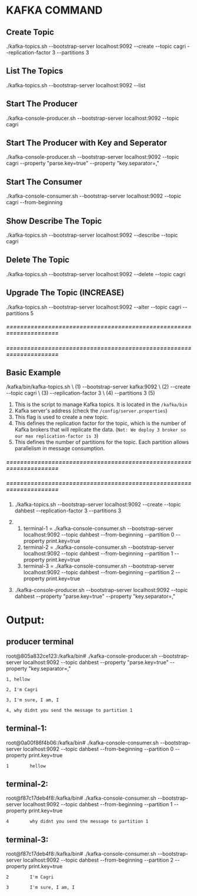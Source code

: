 # KAFKA COMMAND

## Create Topic
./kafka-topics.sh --bootstrap-server localhost:9092 --create --topic cagri --replication-factor 3 --partitions 3

## List The Topics
./kafka-topics.sh --bootstrap-server localhost:9092 --list

## Start The Producer
./kafka-console-producer.sh --bootstrap-server localhost:9092 --topic cagri

## Start The Producer with Key and Seperator
./kafka-console-producer.sh --bootstrap-server localhost:9092 --topic cagri --property "parse.key=true" --property "key.separator=,"

## Start The Consumer
./kafka-console-consumer.sh --bootstrap-server localhost:9092 --topic cagri --from-beginning

## Show Describe The Topic
./kafka-topics.sh --bootstrap-server localhost:9092 --describe --topic cagri

## Delete The Topic
./kafka-topics.sh --bootstrap-server localhost:9092 --delete --topic cagri

## Upgrade The Topic (INCREASE)
./kafka-topics.sh --bootstrap-server localhost:9092 --alter --topic cagri --partitions 5 

##### ==================================================================== #####
##### ==================================================================== #####

## Basic Example
/kafka/bin/kafka-topics.sh \ (1)
--bootstrap-server kafka:9092 \ (2)
--create --topic cagri \ (3)
--replication-factor 3 \ (4)
--partitions 3 (5)


1. This is the script to manage Kafka topics. It is located in the `/kafka/bin`
2. Kafka server's address (check the `/config/server.properties`)
3. This flag is used to create a new topic.
4. This defines the replication factor for the topic, which is the number of Kafka brokers that will replicate the data. (`Not: We deploy 3 broker so our max replication-factor is 3`)
5. This defines the number of partitions for the topic. Each partition allows parallelism in message consumption.

##### ==================================================================== #####
##### ==================================================================== #####

1. ./kafka-topics.sh --bootstrap-server localhost:9092 --create --topic dahbest --replication-factor 3 --partitions 3

2.
    1. terminal-1 = ./kafka-console-consumer.sh --bootstrap-server localhost:9092 --topic dahbest --from-beginning --partition 0 --property print.key=true
    2. terminal-2 = ./kafka-console-consumer.sh --bootstrap-server localhost:9092 --topic dahbest --from-beginning --partition 1 --property print.key=true
    3. terminal-3 = ./kafka-console-consumer.sh --bootstrap-server localhost:9092 --topic dahbest --from-beginning --partition 2 --property print.key=true

3. ./kafka-console-producer.sh --bootstrap-server localhost:9092 --topic dahbest --property "parse.key=true" --property "key.separator=,"

# Output:
## producer terminal
root@805a832ce123:/kafka/bin# ./kafka-console-producer.sh --bootstrap-server localhost:9092 --topic dahbest --property "parse.key=true" --property "key.separator=,"

`1, hellow`

`2, I'm Cagri`

`3, I'm sure, I am, I`

`4, why didnt you send the message to partition 1`

## terminal-1:
root@0a00f86f4b06:/kafka/bin# ./kafka-console-consumer.sh --bootstrap-server localhost:9092 --topic dahbest --from-beginning --partition 0 --property print.key=true

`1        hellow`

## terminal-2:
root@f87c17deb4f8:/kafka/bin# ./kafka-console-consumer.sh --bootstrap-server localhost:9092 --topic dahbest --from-beginning --partition 1 --property print.key=true

`4        why didnt you send the message to partition 1`

## terminal-3:
root@f87c17deb4f8:/kafka/bin# ./kafka-console-consumer.sh --bootstrap-server localhost:9092 --topic dahbest --from-beginning --partition 2 --property print.key=true

`2        I'm Cagri`

`3        I'm sure, I am, I`
